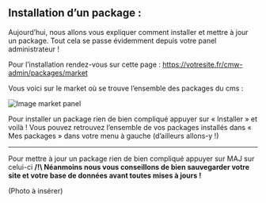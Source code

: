 ## Installation d’un package :


Aujourd’hui, nous allons vous expliquer comment installer et mettre à jour un package.
Tout cela se passe évidemment depuis votre panel administrateur ! 

Pour l’installation rendez-vous sur cette page : 
https://votresite.fr/cmw-admin/packages/market

Vous voici sur le market où se trouve l’ensemble des packages du cms : 

![Image market panel](Assets/Img/ThemePackageMAJ/Package1 "Visuel market panel")

Pour installer un package rien de bien compliqué appuyer sur « Installer » et voilà ! 
Vous pouvez retrouvez l’ensemble de vos packages installés dans « Mes packages » dans votre menu à gauche (d’ailleurs allons-y !) 


--- 


Pour mettre à jour un package rien de bien compliqué appuyer sur MAJ sur celui-ci 
**/!\ Néanmoins nous vous conseillons de bien sauvegarder votre site et votre base de données avant toutes mises à jours !**


(Photo à insérer)
